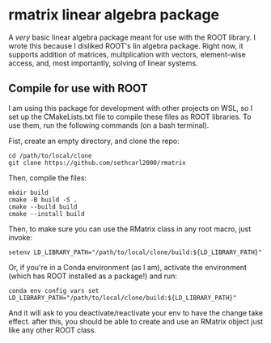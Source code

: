 # rmatrix linear algebra package
A _very_ basic linear algebra package meant for use with the ROOT library. I wrote this because I disliked ROOT's lin algebra package. 
Right now, it supports addition of matrices, multplication with vectors, element-wise access, and, most importantly, solving of linear systems. 

## Compile for use with ROOT
I am using this package for development with other projects on WSL, so I set up the CMakeLists.txt file to compile these files as ROOT libraries. To use them, run the following commands (on a bash terminal).

Fist, create an empty directory, and clone the repo: 

    cd /path/to/local/clone
    git clone https://github.com/sethcarl2000/rmatrix

Then, compile the files: 

    mkdir build
    cmake -B build -S .
    cmake --build build
    cmake --install build

Then, to make sure you can use the RMatrix class in any root macro, just invoke: 

    setenv LD_LIBRARY_PATH="/path/to/local/clone/build:${LD_LIBRARY_PATH}"

Or, if you're in a Conda environment (as I am), activate the environment (which has ROOT installed as a package!) and run: 

    conda env config vars set LD_LIBRARY_PATH="/path/to/local/clone/build:${LD_LIBRARY_PATH}"

And it will ask to you deactivate/reactivate your env to have the change take effect. after this, you should be able to create and use an RMatrix object just like any other ROOT class. 
